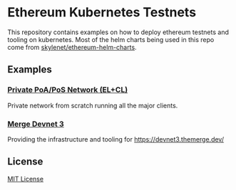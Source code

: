 # Ethereum Kubernetes Testnets

This repository contains examples on how to deploy ethereum testnets and tooling on kubernetes.
Most of the helm charts being used in this repo come from [skylenet/ethereum-helm-charts](https://github.com/skylenet/ethereum-helm-charts/).

## Examples

### [Private PoA/PoS Network (EL+CL)](private-poa-el-cl)

Private network from scratch running all the major clients.

### [Merge Devnet 3](public-merge-devnet3)

Providing the infrastructure and tooling for https://devnet3.themerge.dev/

## License

[MIT License](LICENSE)
